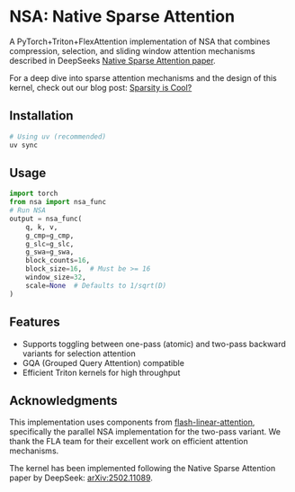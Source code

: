 # NSA: Native Sparse Attention

A PyTorch+Triton+FlexAttention implementation of NSA that combines compression, selection, and sliding window attention mechanisms described in DeepSeeks [Native Sparse Attention paper](https://arxiv.org/abs/2502.11089).

For a deep dive into sparse attention mechanisms and the design of this kernel, check out our blog post: [Sparsity is Cool?](https://www.tilderesearch.com/blog/sparse-attn)

## Installation

```bash
# Using uv (recommended)
uv sync
```

## Usage

```python
import torch
from nsa import nsa_func
# Run NSA
output = nsa_func(
    q, k, v,
    g_cmp=g_cmp,
    g_slc=g_slc,
    g_swa=g_swa,
    block_counts=16,
    block_size=16,  # Must be >= 16
    window_size=32,
    scale=None  # Defaults to 1/sqrt(D)
)
```

## Features

- Supports toggling between one-pass (atomic) and two-pass backward variants for selection attention
- GQA (Grouped Query Attention) compatible
- Efficient Triton kernels for high throughput

## Acknowledgments

This implementation uses components from [flash-linear-attention](https://github.com/fla-org/flash-linear-attention), specifically the parallel NSA implementation for the two-pass variant. We thank the FLA team for their excellent work on efficient attention mechanisms.

The kernel has been implemented following the Native Sparse Attention paper by DeepSeek: [arXiv:2502.11089](https://arxiv.org/abs/2502.11089).

